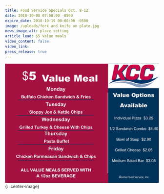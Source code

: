 ```yaml
---
title: Food Service Specials Oct. 8-12
date: 2018-10-08 07:58:00 -0500
expire_date: 2018-10-19 00:00:00 -0500
image: /uploads/fork and knife on plate.jpg
news_image_alt: place setting
article_lead: $5 Value meals
video_content: false
video_link:
press_release: true
---
```


![](/uploads/10-8--2-2018value-menu-wk-4.jpg){: .center-image}